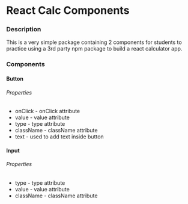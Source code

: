 # React Calc Components

### Description
This is a very simple package containing 2 components for students to practice using a 3rd party npm package to build a react calculator app.

### Components

#### Button
###### Properties
* onClick - onClick attribute
* value - value attribute
* type - type attribute
* className - className attribute
* text - used to add text inside button

#### Input
###### Properties
* type - type attribute
* value - value attribute
* className - className attribute
